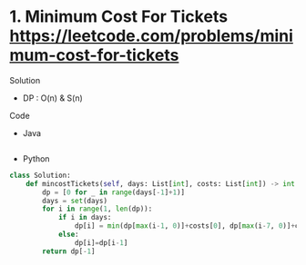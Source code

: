 # 1. Minimum Cost For Tickets https://leetcode.com/problems/minimum-cost-for-tickets

Solution

- DP : O(n) & S(n)

Code

- Java

```java

```

- Python

```python
class Solution:
    def mincostTickets(self, days: List[int], costs: List[int]) -> int:
        dp = [0 for _ in range(days[-1]+1)]
        days = set(days)     
        for i in range(1, len(dp)):        
            if i in days:
                dp[i] = min(dp[max(i-1, 0)]+costs[0], dp[max(i-7, 0)]+costs[1], dp[max(i-30, 0)]+costs[2])
            else:
                dp[i]=dp[i-1]
        return dp[-1]
```
